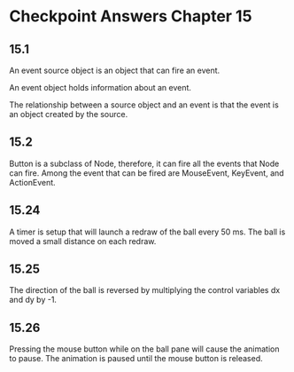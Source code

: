 # Checkpoint Answers Chapter 15 #
## 15.1 ##
An event source object is an object that can fire an event. 

An event object holds information about an event.  

The relationship between a source object and an event is that the event is an object created by the source.  

## 15.2 ##
Button is a subclass of Node, therefore, it can fire all the events that Node can fire. Among the event that can be fired are MouseEvent, KeyEvent, and ActionEvent.  

## 15.24 ##
A timer is setup that will launch a redraw of the ball every 50 ms. The ball is moved a small distance on each redraw.  

## 15.25 ##
The direction of the ball is reversed by multiplying the control variables dx and dy by -1.  

## 15.26 ##
Pressing the mouse button while on the ball pane will cause the animation to pause. The animation is paused until the mouse button is released.  

